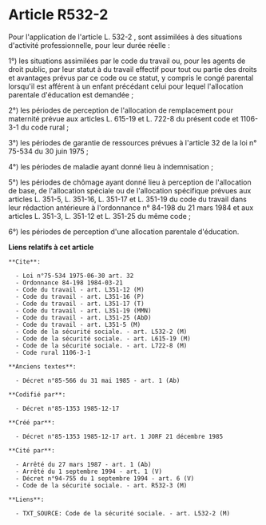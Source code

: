 # Article R532-2

Pour l'application de l'article L. 532-2 , sont assimilées à des situations d'activité professionnelle, pour leur durée
réelle : 

1°) les situations assimilées par le code du travail ou, pour les agents de droit public, par leur statut à du travail
effectif pour tout ou partie des droits et avantages prévus par ce code ou ce statut, y compris le congé parental lorsqu'il
est afférent à un enfant précédant celui pour lequel l'allocation parentale d'éducation est demandée ; 

2°) les périodes de perception de l'allocation de remplacement pour maternité prévue aux articles L. 615-19 et L. 722-8 du
présent code et 1106-3-1 du code rural ; 

3°) les périodes de garantie de ressources prévues à l'article 32 de la loi n° 75-534 du 30 juin 1975 ; 

4°) les périodes de maladie ayant donné lieu à indemnisation ; 

5°) les périodes de chômage ayant donné lieu à perception de l'allocation de base, de l'allocation spéciale ou de
l'allocation spécifique prévues aux articles L. 351-5, L. 351-16, L. 351-17 et L. 351-19 du code du travail dans leur
rédaction antérieure à l'ordonnance n° 84-198 du 21 mars 1984 et aux articles L. 351-3, L. 351-12 et L. 351-25 du même
code ; 

6°) les périodes de perception d'une allocation parentale d'éducation.

**Liens relatifs à cet article**

	**Cite**:

	  - Loi n°75-534 1975-06-30 art. 32
	  - Ordonnance 84-198 1984-03-21
	  - Code du travail - art. L351-12 (M)
	  - Code du travail - art. L351-16 (P)
	  - Code du travail - art. L351-17 (T)
	  - Code du travail - art. L351-19 (MMN)
	  - Code du travail - art. L351-25 (AbD)
	  - Code du travail - art. L351-5 (M)
	  - Code de la sécurité sociale. - art. L532-2 (M)
	  - Code de la sécurité sociale. - art. L615-19 (M)
	  - Code de la sécurité sociale. - art. L722-8 (M)
	  - Code rural 1106-3-1

	**Anciens textes**:

	  - Décret n°85-566 du 31 mai 1985 - art. 1 (Ab)

	**Codifié par**:

	  - Décret n°85-1353 1985-12-17

	**Créé par**:

	  - Décret n°85-1353 1985-12-17 art. 1 JORF 21 décembre 1985

	**Cité par**:

	  - Arrêté du 27 mars 1987 - art. 1 (Ab)
	  - Arrêté du 1 septembre 1994 - art. 1 (V)
	  - Décret n°94-755 du 1 septembre 1994 - art. 6 (V)
	  - Code de la sécurité sociale. - art. R532-3 (M)

	**Liens**:

	  - TXT_SOURCE: Code de la sécurité sociale. - art. L532-2 (M)

